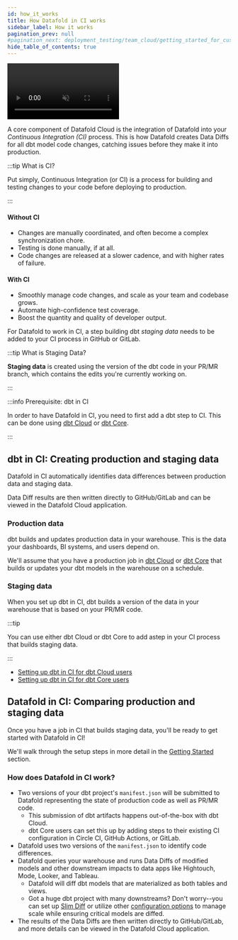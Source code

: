 ```yaml
---
id: how_it_works
title: How Datafold in CI works
sidebar_label: How it works
pagination_prev: null
#pagination_next: deployment_testing/team_cloud/getting_started_for_customers
hide_table_of_contents: true
---
```


<td width="50%"><video src="https://datafold-public.s3.us-west-2.amazonaws.com/small-video-01.mp4" preload="metadata" autoplay="autoplay" loop="loop" muted="" width="50%" height="auto%"></video></td>

A core component of Datafold Cloud is the integration of Datafold into your _Continuous Integration (CI)_ process. This is how Datafold creates Data Diffs for all dbt model code changes, catching issues before they make it into production.

:::tip What is CI?

Put simply, Continuous Integration (or CI) is a process for building and testing changes to your code before deploying to production.

:::

#### Without CI
* Changes are manually coordinated, and often become a complex synchronization chore.
* Testing is done manually, if at all.
* Code changes are released at a slower cadence, and with higher rates of failure.

#### With CI
* Smoothly manage code changes, and scale as your team and codebase grows.
* Automate high-confidence test coverage.
* Boost the quantity and quality of developer output.

For Datafold to work in CI, a step building dbt _staging data_ needs to be added to your CI process in GitHub or GitLab.

:::tip What is Staging Data?

**Staging data** is created using the version of the dbt code in your PR/MR branch, which contains the edits you're currently working on.

:::

:::info Prerequisite: dbt in CI

In order to have Datafold in CI, you need to first add a dbt step to CI. This can be done using [dbt Cloud](https://www.datafold.com/blog/slim-ci-the-cost-effective-solution-for-successful-deployments-in-dbt-cloud) or [dbt Core](https://www.datafold.com/blog/accelerating-dbt-core-ci-cd-with-github-actions-a-step-by-step-guide).

:::

## dbt in CI: Creating production and staging data 

Datafold in CI automatically identifies data differences between production data and staging data. 

Data Diff results are then written directly to GitHub/GitLab and can be viewed in the Datafold Cloud application.

### Production data
dbt builds and updates production data in your warehouse. This is the data your dashboards, BI systems, and users depend on.

We'll assume that you have a production job in [dbt Cloud](https://docs.getdbt.com/docs/deploy/dbt-cloud-job) or [dbt Core](https://docs.getdbt.com/docs/deploy/deployment-tools) that builds or updates your dbt models in the warehouse on a schedule.

### Staging data
When you set up dbt in CI, dbt builds a version of the data in your warehouse that is based on your PR/MR code.

:::tip

You can use either dbt Cloud or dbt Core to add astep in your CI process that builds staging data.

:::

- [Setting up dbt in CI for dbt Cloud users](https://www.datafold.com/blog/slim-ci-the-cost-effective-solution-for-successful-deployments-in-dbt-cloud)
- [Setting up dbt in CI for dbt Core users](https://www.datafold.com/blog/accelerating-dbt-core-ci-cd-with-github-actions-a-step-by-step-guide)

## Datafold in CI: Comparing production and staging data 

Once you have a job in CI that builds staging data, you'll be ready to get started with Datafold in CI!

We'll walk through the setup steps in more detail in the [Getting Started](/deployment_testing/getting_started) section. 

### How does Datafold in CI work?

- Two versions of your dbt project's `manifest.json` will be submitted to Datafold representing the state of production code as well as PR/MR code.
  - This submission of dbt artifacts happens out-of-the-box with dbt Cloud.
  - dbt Core users can set this up by adding steps to their existing CI configuration in Circle CI, GitHub Actions, or GitLab.
- Datafold uses two versions of the `manifest.json` to identify code differences.
- Datafold queries your warehouse and runs Data Diffs of modified models and other downstream impacts to data apps like Hightouch, Mode, Looker, and Tableau.
  - Datafold will diff dbt models that are materialized as both tables and views.
  - Got a huge dbt project with many downstreams? Don't worry--you can set up [Slim Diff](/deployment_testing/performance_optimization/#slim-diff) or utilize other [configuration options](/deployment_testing/best_practices#primary-key-inference) to manage scale while ensuring critical models are diffed.
- The results of the Data Diffs are then written directly to GitHub/GitLab, and more details can be viewed in the Datafold Cloud application.
